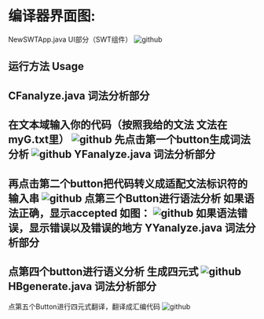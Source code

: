 编译器界面图:
===========================
NewSWTApp.java UI部分（SWT组件）
![github](http://img.blog.csdn.net/20130507155623487 "github")

运行方法  Usage 
---------------------------
CFanalyze.java 词法分析部分
---------------------------
在文本域输入你的代码（按照我给的文法  文法在myG.txt里）
![github](http://img.blog.csdn.net/20130507160016683 "github")
先点击第一个button生成词法分析
![github](http://img.blog.csdn.net/20130507160114071 "github")
YFanalyze.java 词法分析部分
---------------------------
再点击第二个button把代码转义成适配文法标识符的输入串
![github](http://img.blog.csdn.net/20130507160150805 "github")
点第三个Button进行语法分析   如果语法正确，显示accepted  如图：
![github](http://img.blog.csdn.net/20130507160228757 "github")
 如果语法错误，显示错误以及错误的地方
 YYanalyze.java 词法分析部分
---------------------------
点第四个button进行语义分析  生成四元式
![github](http://img.blog.csdn.net/20130507160254084 "github")
HBgenerate.java 词法分析部分
---------------------------
点第五个Button进行四元式翻译，翻译成汇编代码
![github](http://img.blog.csdn.net/20130507160315255 "github")
